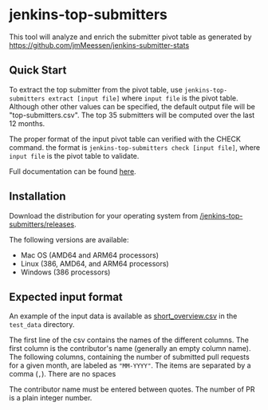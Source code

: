 # jenkins-top-submitters

This tool will analyze and enrich the submitter pivot table as generated by https://github.com/jmMeessen/jenkins-submitter-stats


## Quick Start

To extract the top submitter from the pivot table, use `jenkins-top-submitters extract [input file]`  where `input file` is the pivot table. Although other other values can be specified, the default output file will be 
"top-submitters.csv". The top 35 submitters will be computed over the last 12 months. 

The proper format of the input pivot table can verified with the CHECK command. the format is `jenkins-top-submitters check [input file]`, where `input file` is the pivot table to validate.

Full documentation can be found [here](docs/documentation.md).

## Installation

Download the distribution for your operating system from [/jenkins-top-submitters/releases](https://github.com/jmMeessen/jenkins-top-submitters/releases).

The following versions are available:

* Mac OS (AMD64 and ARM64 processors)
* Linux (386, AMD64, and ARM64 processors)
* Windows (386 processors)

## Expected input format

An example of the input data is available as [short_overview.csv](test_data/short_overview.csv) in 
the `test_data` directory.

The first line of the csv contains the names of the different columns. The first column is the contributor's
name (generally an empty column name). The following columns, containing the number of submitted pull requests 
for a given month, are labeled as `"MM-YYYY"`. The items are separated by a comma (`,`). There are no spaces

The contributor name must be entered between quotes. The number of PR is a plain integer number.


